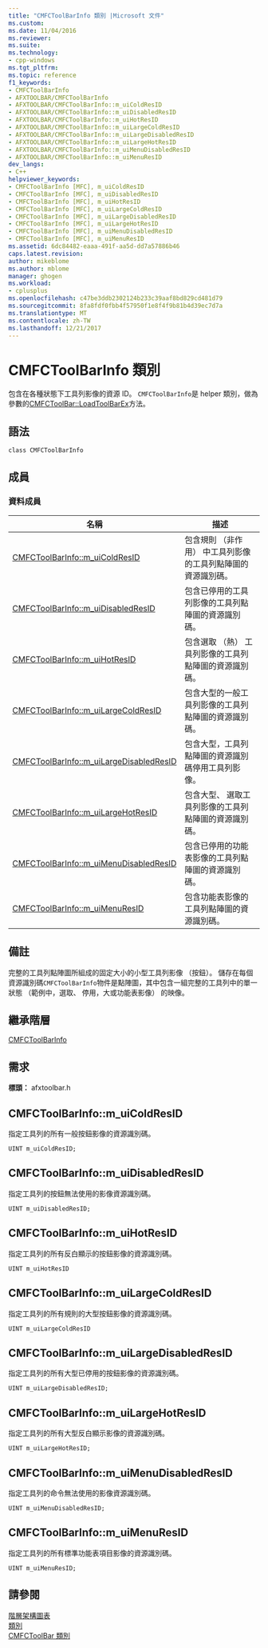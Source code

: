 ```yaml
---
title: "CMFCToolBarInfo 類別 |Microsoft 文件"
ms.custom: 
ms.date: 11/04/2016
ms.reviewer: 
ms.suite: 
ms.technology:
- cpp-windows
ms.tgt_pltfrm: 
ms.topic: reference
f1_keywords:
- CMFCToolBarInfo
- AFXTOOLBAR/CMFCToolBarInfo
- AFXTOOLBAR/CMFCToolBarInfo::m_uiColdResID
- AFXTOOLBAR/CMFCToolBarInfo::m_uiDisabledResID
- AFXTOOLBAR/CMFCToolBarInfo::m_uiHotResID
- AFXTOOLBAR/CMFCToolBarInfo::m_uiLargeColdResID
- AFXTOOLBAR/CMFCToolBarInfo::m_uiLargeDisabledResID
- AFXTOOLBAR/CMFCToolBarInfo::m_uiLargeHotResID
- AFXTOOLBAR/CMFCToolBarInfo::m_uiMenuDisabledResID
- AFXTOOLBAR/CMFCToolBarInfo::m_uiMenuResID
dev_langs:
- C++
helpviewer_keywords:
- CMFCToolBarInfo [MFC], m_uiColdResID
- CMFCToolBarInfo [MFC], m_uiDisabledResID
- CMFCToolBarInfo [MFC], m_uiHotResID
- CMFCToolBarInfo [MFC], m_uiLargeColdResID
- CMFCToolBarInfo [MFC], m_uiLargeDisabledResID
- CMFCToolBarInfo [MFC], m_uiLargeHotResID
- CMFCToolBarInfo [MFC], m_uiMenuDisabledResID
- CMFCToolBarInfo [MFC], m_uiMenuResID
ms.assetid: 6dc84482-eaaa-491f-aa5d-dd7a57886b46
caps.latest.revision: 
author: mikeblome
ms.author: mblome
manager: ghogen
ms.workload:
- cplusplus
ms.openlocfilehash: c47be3ddb2302124b233c39aaf8bd829cd481d79
ms.sourcegitcommit: 8fa8fdf0fbb4f57950f1e8f4f9b81b4d39ec7d7a
ms.translationtype: MT
ms.contentlocale: zh-TW
ms.lasthandoff: 12/21/2017
---
```

# <a name="cmfctoolbarinfo-class"></a>CMFCToolBarInfo 類別
包含在各種狀態下工具列影像的資源 ID。 `CMFCToolBarInfo`是 helper 類別，做為參數的[CMFCToolBar::LoadToolBarEx](../../mfc/reference/cmfctoolbar-class.md#loadtoolbarex)方法。  
  
## <a name="syntax"></a>語法  
  
```  
class CMFCToolBarInfo  
```  
  
## <a name="members"></a>成員  
  
### <a name="data-members"></a>資料成員  
  
|名稱|描述|  
|----------|-----------------|  
|[CMFCToolBarInfo::m_uiColdResID](#m_uicoldresid)|包含規則 （非作用） 中工具列影像的工具列點陣圖的資源識別碼。|  
|[CMFCToolBarInfo::m_uiDisabledResID](#m_uidisabledresid)|包含已停用的工具列影像的工具列點陣圖的資源識別碼。|  
|[CMFCToolBarInfo::m_uiHotResID](#m_uihotresid)|包含選取 （熱） 工具列影像的工具列點陣圖的資源識別碼。|  
|[CMFCToolBarInfo::m_uiLargeColdResID](#m_uilargecoldresid)|包含大型的一般工具列影像的工具列點陣圖的資源識別碼。|  
|[CMFCToolBarInfo::m_uiLargeDisabledResID](#m_uilargedisabledresid)|包含大型，工具列點陣圖的資源識別碼停用工具列影像。|  
|[CMFCToolBarInfo::m_uiLargeHotResID](#m_uilargehotresid)|包含大型、 選取工具列影像的工具列點陣圖的資源識別碼。|  
|[CMFCToolBarInfo::m_uiMenuDisabledResID](#m_uimenudisabledresid)|包含已停用的功能表影像的工具列點陣圖的資源識別碼。|  
|[CMFCToolBarInfo::m_uiMenuResID](#m_uimenuresid)|包含功能表影像的工具列點陣圖的資源識別碼。|  
  
## <a name="remarks"></a>備註  
 完整的工具列點陣圖所組成的固定大小的小型工具列影像 （按鈕）。 儲存在每個資源識別碼`CMFCToolBarInfo`物件是點陣圖，其中包含一組完整的工具列中的單一狀態 （範例中，選取、 停用，大或功能表影像） 的映像。  
  
## <a name="inheritance-hierarchy"></a>繼承階層  
 [CMFCToolBarInfo](../../mfc/reference/cmfctoolbarinfo-class.md)  
  
## <a name="requirements"></a>需求  
 **標頭：** afxtoolbar.h  
  
##  <a name="m_uicoldresid"></a>CMFCToolBarInfo::m_uiColdResID  
 指定工具列的所有一般按鈕影像的資源識別碼。  
  
```  
UINT m_uiColdResID;  
```  
  
##  <a name="m_uidisabledresid"></a>CMFCToolBarInfo::m_uiDisabledResID  
 指定工具列的按鈕無法使用的影像資源識別碼。  
  
```  
UINT m_uiDisabledResID;  
```  
  
##  <a name="m_uihotresid"></a>CMFCToolBarInfo::m_uiHotResID  
 指定工具列的所有反白顯示的按鈕影像的資源識別碼。  
  
```  
UINT m_uiHotResID  
```  
  
##  <a name="m_uilargecoldresid"></a>CMFCToolBarInfo::m_uiLargeColdResID  
 指定工具列的所有規則的大型按鈕影像的資源識別碼。  
  
```  
UINT m_uiLargeColdResID  
```  
  
##  <a name="m_uilargedisabledresid"></a>CMFCToolBarInfo::m_uiLargeDisabledResID  
 指定工具列的所有大型已停用的按鈕影像的資源識別碼。  
  
```  
UINT m_uiLargeDisabledResID;  
```  
  
##  <a name="m_uilargehotresid"></a>CMFCToolBarInfo::m_uiLargeHotResID  
 指定工具列的所有大型反白顯示影像的資源識別碼。  
  
```  
UINT m_uiLargeHotResID;  
```  
  
##  <a name="m_uimenudisabledresid"></a>CMFCToolBarInfo::m_uiMenuDisabledResID  
 指定工具列的命令無法使用的影像資源識別碼。  
  
```  
UINT m_uiMenuDisabledResID;  
```  
  
##  <a name="m_uimenuresid"></a>CMFCToolBarInfo::m_uiMenuResID  
 指定工具列的所有標準功能表項目影像的資源識別碼。  
  
```  
UINT m_uiMenuResID;  
```  
  
## <a name="see-also"></a>請參閱  
 [階層架構圖表](../../mfc/hierarchy-chart.md)   
 [類別](../../mfc/reference/mfc-classes.md)   
 [CMFCToolBar 類別](../../mfc/reference/cmfctoolbar-class.md)
